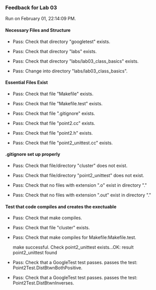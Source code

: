 ### Feedback for Lab 03

Run on February 01, 22:14:09 PM.


#### Necessary Files and Structure

+ Pass: Check that directory "googletest" exists.

+ Pass: Check that directory "labs" exists.

+ Pass: Check that directory "labs/lab03_class_basics" exists.

+ Pass: Change into directory "labs/lab03_class_basics".


#### Essential Files Exist

+ Pass: Check that file "Makefile" exists.

+ Pass: Check that file "Makefile.test" exists.

+ Pass: Check that file ".gitignore" exists.

+ Pass: Check that file "point2.cc" exists.

+ Pass: Check that file "point2.h" exists.

+ Pass: Check that file "point2_unittest.cc" exists.


#### .gitignore set up properly

+ Pass: Check that file/directory "cluster" does not exist.

+ Pass: Check that file/directory "point2_unittest" does not exist.

+ Pass: Check that no files with extension ".o" exist in directory "."

+ Pass: Check that no files with extension ".out" exist in directory "."


#### Test that code compiles and creates the exectuable

+ Pass: Check that make compiles.



+ Pass: Check that file "cluster" exists.

+ Pass: Check that make compiles for Makefile:Makefile.test.

    make successful.
    Check point2_unittest exists...OK: result point2_unittest found

+ Pass: Check that a GoogleTest test passes.
    passes the test: Point2Test.DistBtwnBothPositive.



+ Pass: Check that a GoogleTest test passes.
    passes the test: Point2Test.DistBtwnInverses.



